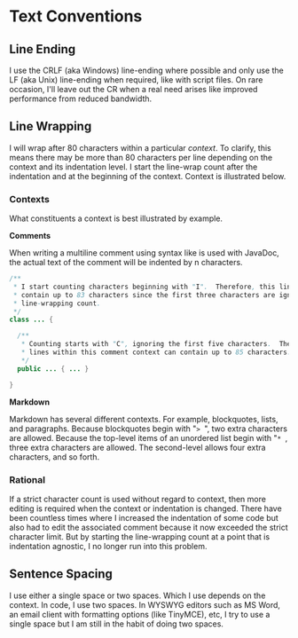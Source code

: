 # Text Conventions


## Line Ending

I use the CRLF (aka Windows) line-ending where possible and only use the LF (aka
Unix) line-ending when required, like with script files.  On rare occasion, I'll
leave out the CR when a real need arises like improved performance from reduced
bandwidth.


## Line Wrapping

I will wrap after 80 characters within a particular _context_.  To clarify, this
means there may be more than 80 characters per line depending on the context and
its indentation level.  I start the line-wrap count after the indentation and at
the beginning of the context.  Context is illustrated below.

### Contexts

What constituents a context is best illustrated by example.

**Comments**

When writing a multiline comment using syntax like is used with JavaDoc, the
actual text of the comment will be indented by n characters.

```java
/**
 * I start counting characters beginning with "I".  Therefore, this line can
 * contain up to 83 characters since the first three characters are ignored for the
 * line-wrapping count.
 */
class ... {

  /**
   * Counting starts with "C", ignoring the first five characters.  Therefore, the
   * lines within this comment context can contain up to 85 characters.
   */
  public ... { ... }

}
```

**Markdown**

Markdown has several different contexts.  For example, blockquotes, lists, and
paragraphs.  Because blockquotes begin with "`> `", two extra characters are
allowed.  Because the top-level items of an unordered list begin with "`* `,
three extra characters are allowed.  The second-level allows four extra 
characters, and so forth.

### Rational

If a strict character count is used without regard to context, then more editing
is required when the context or indentation is changed.  There have been 
countless times where I increased the indentation of some code but also had to
edit the associated comment because it now exceeded the strict character limit.
But by starting the line-wrapping count at a point that is indentation agnostic,
I no longer run into this problem.


## Sentence Spacing

I use either a single space or two spaces.  Which I use depends on the context.
In code, I use two spaces.  In WYSWYG editors such as MS Word, an email client
with formatting options (like TinyMCE), etc, I try to use a single space but I
am still in the habit of doing two spaces.

